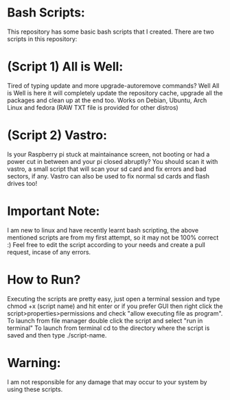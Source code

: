 # Bash Scripts:
This repository has some basic bash scripts that I created. There are two scripts in this repository:

# (Script 1) All is Well:
Tired of typing update and more upgrade-autoremove commands? Well All is Well is here it will completely update the repository cache, upgrade all the packages and clean up at the end too. Works on Debian, Ubuntu, Arch Linux and fedora (RAW TXT file is provided for other distros)

# (Script 2) Vastro:
Is your Raspberry pi stuck at maintainance screen, not booting or had a power cut in between and your pi closed abruptly? You should scan it with vastro, a small script that will scan your sd card and fix errors and bad sectors, if any. Vastro can also be used to fix normal sd cards and flash drives too!

# Important Note:
I am new to linux and have recently learnt bash scripting, the above mentioned scripts are from my first attempt, so it may not be 100% correct :)
Feel free to edit the script according to your needs and create a pull request, incase of any errors.

# How to Run?
Executing the scripts are pretty easy, just open a terminal session and type chmod +x (script name) and hit enter or if you prefer GUI then right click the script>properties>permissions and check "allow executing file as program". To launch from file manager double click the script and select "run in terminal"
To launch from terminal cd to the directory where the script is saved and then type ./script-name.

# Warning:
I am not responsible for any damage that may occur to your system by using these scripts. 

